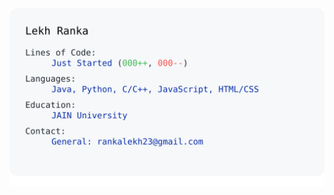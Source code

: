 <a href="https://github.com/23lekh/23lekh">
    <picture>
      <source media="(prefers-color-scheme: dark)" srcset="https://raw.githubusercontent.com/23lekh/23lekh/refs/heads/main/dark_mode.svg">
      <img alt="Lekh's GitHub Profile" src="https://raw.githubusercontent.com/23lekh/23lekh/refs/heads/main/white_mode.svg">
    </picture>
  </a>
